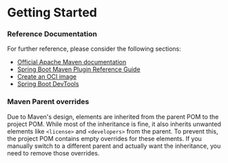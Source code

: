 # Getting Started

### Reference Documentation
For further reference, please consider the following sections:

* [Official Apache Maven documentation](https://maven.apache.org/guides/index.html)
* [Spring Boot Maven Plugin Reference Guide](https://docs.spring.io/spring-boot/3.4.5.RELEASE/maven-plugin)
* [Create an OCI image](https://docs.spring.io/spring-boot/3.4.5.RELEASE/maven-plugin/build-image.html)
* [Spring Boot DevTools](https://docs.spring.io/spring-boot/3.4.5.RELEASE/reference/using/devtools.html)

### Maven Parent overrides

Due to Maven's design, elements are inherited from the parent POM to the project POM.
While most of the inheritance is fine, it also inherits unwanted elements like `<license>` and `<developers>` from the parent.
To prevent this, the project POM contains empty overrides for these elements.
If you manually switch to a different parent and actually want the inheritance, you need to remove those overrides.

